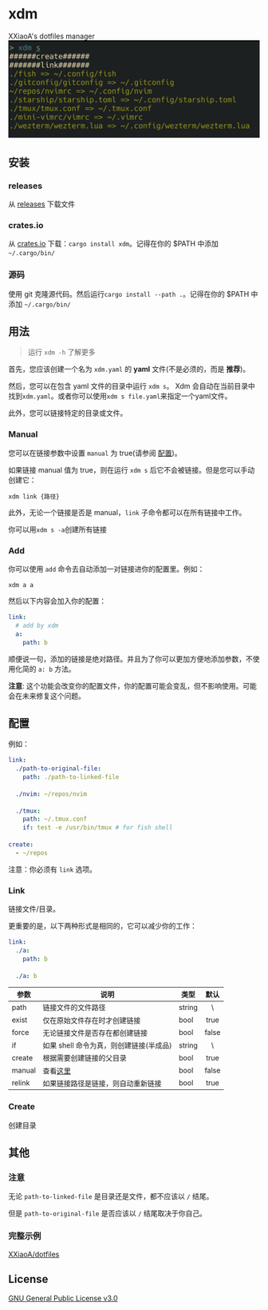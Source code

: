 # xdm
XXiaoA's dotfiles manager
![Screenshot](./Screenshot.jpg)


## 安装
### releases
从 [releases](https://github.com/XXiaoA/xdm/releases) 下载文件

### crates.io
从 [crates.io](https://crates.io/crates/xdm) 下载：`cargo install xdm`。记得在你的 $PATH 中添加 `~/.cargo/bin/`

### 源码
使用 git 克隆源代码。然后运行`cargo install --path .`。记得在你的 $PATH 中添加 `~/.cargo/bin/`


## 用法
> 运行 `xdm -h` 了解更多

首先，您应该创建一个名为 `xdm.yaml` 的 **yaml** 文件(不是必须的，而是 **推荐**)。

然后，您可以在包含 yaml 文件的目录中运行 `xdm s`。 Xdm 会自动在当前目录中找到`xdm.yaml`。或者你可以使用`xdm s file.yaml`来指定一个yaml文件。

此外，您可以链接特定的目录或文件。


### Manual
您可以在链接参数中设置 `manual` 为 true(请参阅 [配置](#配置))。

如果链接 manual 值为 true，则在运行 `xdm s` 后它不会被链接。但是您可以手动创建它：
```shell
xdm link {路径}
```

此外，无论一个链接是否是 manual，`link` 子命令都可以在所有链接中工作。

你可以用`xdm s -a`创建所有链接

### Add
你可以使用 `add` 命令去自动添加一对链接进你的配置里。例如：
```shell
xdm a a
```

然后以下内容会加入你的配置：
```yaml
link:
  # add by xdm
  a:
    path: b
```

顺便说一句，添加的链接是绝对路径。并且为了你可以更加方便地添加参数，不使用化简的 `a: b` 方法。

**注意**: 这个功能会改变你的配置文件，你的配置可能会变乱，但不影响使用。可能会在未来修复这个问题。

## 配置
例如：
```yaml
link:
  ./path-to-original-file:
    path: ./path-to-linked-file

  ./nvim: ~/repos/nvim

  ./tmux:
    path: ~/.tmux.conf
    if: test -e /usr/bin/tmux # for fish shell

create:
  - ~/repos
```
注意：你必须有 `link` 选项。


### Link
链接文件/目录。

更重要的是，以下两种形式是相同的，它可以减少你的工作：
```yaml
link:
  ./a:
    path: b

  ./a: b
```

| 参数     | 说明                                                  | 类型   | 默认  |
| ---      | ---                                                   | ---    | :---: |
| path     |  链接文件的文件路径                                   | string | \\    |
| exist    |  仅在原始文件存在时才创建链接                         | bool   | true  |
| force    |  无论链接文件是否存在都创建链接                       | bool   | false |
| if       |  如果 shell 命令为真，则创建链接(半成品)                | string | \\    |
| create   |  根据需要创建链接的父目录                             | bool   | true  |
| manual   |  查看[这里](#manual)                                  | bool   | false |
| relink   |  如果链接路径是链接，则自动重新链接                   | bool   | true  |

### Create
创建目录


## 其他
### 注意
无论 `path-to-linked-file` 是目录还是文件，都不应该以 `/` 结尾。

但是 `path-to-original-file` 是否应该以 `/` 结尾取决于你自己。

### 完整示例
[XXiaoA/dotfiles](https://github.com/XXiaoA/dotfiles)


## License
[GNU General Public License v3.0](./LICENSE)
